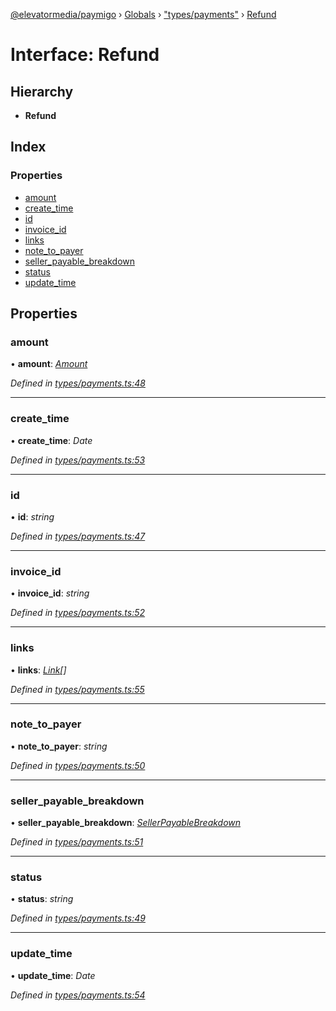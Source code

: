 [@elevatormedia/paymigo](../README.md) › [Globals](../globals.md) › ["types/payments"](../modules/_types_payments_.md) › [Refund](_types_payments_.refund.md)

# Interface: Refund

## Hierarchy

-   **Refund**

## Index

### Properties

-   [amount](_types_payments_.refund.md#amount)
-   [create_time](_types_payments_.refund.md#create_time)
-   [id](_types_payments_.refund.md#id)
-   [invoice_id](_types_payments_.refund.md#invoice_id)
-   [links](_types_payments_.refund.md#links)
-   [note_to_payer](_types_payments_.refund.md#note_to_payer)
-   [seller_payable_breakdown](_types_payments_.refund.md#seller_payable_breakdown)
-   [status](_types_payments_.refund.md#status)
-   [update_time](_types_payments_.refund.md#update_time)

## Properties

### amount

• **amount**: _[Amount](_types_common_.amount.md)_

_Defined in [types/payments.ts:48](https://github.com/ELEVATORmedia/paymigo/blob/eaf52dd/src/types/payments.ts#L48)_

---

### create_time

• **create_time**: _Date_

_Defined in [types/payments.ts:53](https://github.com/ELEVATORmedia/paymigo/blob/eaf52dd/src/types/payments.ts#L53)_

---

### id

• **id**: _string_

_Defined in [types/payments.ts:47](https://github.com/ELEVATORmedia/paymigo/blob/eaf52dd/src/types/payments.ts#L47)_

---

### invoice_id

• **invoice_id**: _string_

_Defined in [types/payments.ts:52](https://github.com/ELEVATORmedia/paymigo/blob/eaf52dd/src/types/payments.ts#L52)_

---

### links

• **links**: _[Link](_types_common_.link.md)[]_

_Defined in [types/payments.ts:55](https://github.com/ELEVATORmedia/paymigo/blob/eaf52dd/src/types/payments.ts#L55)_

---

### note_to_payer

• **note_to_payer**: _string_

_Defined in [types/payments.ts:50](https://github.com/ELEVATORmedia/paymigo/blob/eaf52dd/src/types/payments.ts#L50)_

---

### seller_payable_breakdown

• **seller_payable_breakdown**: _[SellerPayableBreakdown](_types_payments_.sellerpayablebreakdown.md)_

_Defined in [types/payments.ts:51](https://github.com/ELEVATORmedia/paymigo/blob/eaf52dd/src/types/payments.ts#L51)_

---

### status

• **status**: _string_

_Defined in [types/payments.ts:49](https://github.com/ELEVATORmedia/paymigo/blob/eaf52dd/src/types/payments.ts#L49)_

---

### update_time

• **update_time**: _Date_

_Defined in [types/payments.ts:54](https://github.com/ELEVATORmedia/paymigo/blob/eaf52dd/src/types/payments.ts#L54)_
